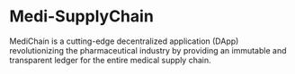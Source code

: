 # Medi-SupplyChain
MediChain is a cutting-edge decentralized application (DApp) revolutionizing the pharmaceutical industry by providing an immutable and transparent ledger for the entire medical supply chain.

